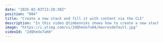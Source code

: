 ```yaml
---
date: "2025-02-03T13:20:30Z"
position: "004"
title: "Create a new stack and fill it with content via the CLI"
description: "In this video @timbenniks shows how to create a new stack and import content from a seed stack on github via the Contentstack CLI.\n\nLinks from the video:\nDocumentation: https://www.contentstack.com/docs/developers/cli/import-content-using-the-seed-command\nDiscord: https://discord.gg/xF8WhEFS"
image: "https://i.ytimg.com/vi/2dQheUo7uH4/maxresdefault.jpg"
videoId: "2dQheUo7uH4"
---
```


